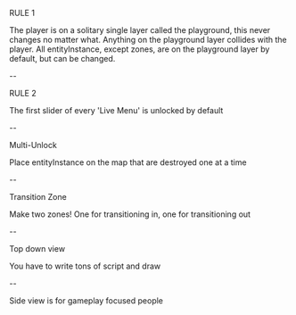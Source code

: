 
RULE 1

The player is on a solitary single layer called the playground, this never changes no matter what. Anything on the playground layer collides with the player. All entityInstance, except zones, are on the playground layer by default, but can be changed.

--

RULE 2

The first slider of every 'Live Menu' is unlocked by default

--

Multi-Unlock

Place entityInstance on the map that are destroyed one at a time

--

Transition Zone

Make two zones! One for transitioning in, one for transitioning out


--

Top down view

You have to write tons of script and draw

--

Side view is for gameplay focused people